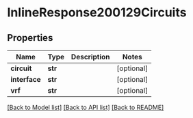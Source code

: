 # InlineResponse200129Circuits

## Properties
Name | Type | Description | Notes
------------ | ------------- | ------------- | -------------
**circuit** | **str** |  | [optional] 
**interface** | **str** |  | [optional] 
**vrf** | **str** |  | [optional] 

[[Back to Model list]](../README.md#documentation-for-models) [[Back to API list]](../README.md#documentation-for-api-endpoints) [[Back to README]](../README.md)

